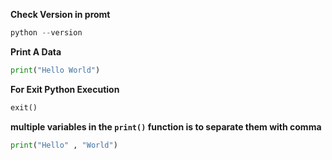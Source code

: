 **Check Version in promt** 
```python
python --version
```

**Print A Data** 
```python
print("Hello World")
```

**For Exit Python Execution** 
```python
exit()
```

**multiple variables in the `print()` function is to separate them with comma**
```python 
print("Hello" , "World")
```

